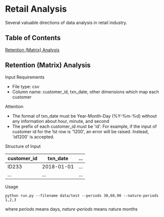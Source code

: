 # Retail Analysis
Several valuable directions of data analysis in retail industry.

## Table of Contents
[Retention (Matrix) Analysis](#retention-(matrix)-analysis)

## Retention (Matrix) Analysis

Input Requirements

- File type: csv
- Column name: customer_id, txn_date, other dimensions which map each customer

Attention

- The format of txn_date must be Year-Month-Day (%Y-%m-%d) without any information about hour, minute, and second
- The prefix of each customer_id must be 'id'. For example, if the input of customer id for the 1st row is '1200', an error will be raised. Instead, 'id1200' is accepted.

Structure of Input

| customer_id | txn_date | ... |
| ---         | ---      | --- |
| ID233 | 2018-01-01 | ... |
| ... | ... | ... |

Usage
```
python run.py --filename data/test --periods 30,60,90 --nature-periods 1,2,3
```
where *periods* means days, *nature-periods* means nature months

